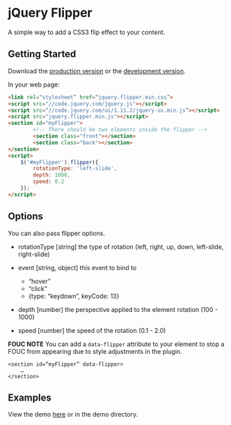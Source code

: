 # jQuery Flipper

A simple way to add a CSS3 flip effect to your content.

## Getting Started
Download the [production version](https://github.com/cameronjroe/jquery-flipper/blob/master/dist/jquery.flipper.min.js) or the [development version](https://github.com/cameronjroe/jquery-flipper/blob/master/dist/jquery.flipper.js).

In your web page:

```html
<link rel=“stylesheet” href=“jquery.flipper.min.css”>
<script src="//code.jquery.com/jquery.js"></script>
<script src=“//code.jquery.com/ui/1.11.2/jquery-ui.min.js”></script>
<script src="jquery.flipper.min.js"></script>
<section id="myFlipper">
		<!-- There should be two elements inside the flipper -->
		<section class="front"></section>
		<section class="back"></section>
</section>
<script>
    $('#myFlipper').flipper({
        rotationType: 'left-slide',
        depth: 1000,
        speed: 0.2
    });
</script>
```

## Options
You can also pass flipper options.

- rotationType [string] the type of rotation (left, right, up, down, left-slide, right-slide)

- event [string, object] this event to bind to
	- “hover”
	- “click”
	- {type: “keydown”, keyCode: 13}

- depth [number] the perspective applied to the element rotation (100 - 1000)

- speed [number] the speed of the rotation (0.1 - 2.0)

**FOUC NOTE**
You can add a `data-flipper` attribute to your element to stop a FOUC from appearing due to style adjustments in the plugin.
```
<section id=“myFlipper” data-flipper>
	…
</section>
```

## Examples
View the demo [here](http://cameronjroe.github.io/jquery-flipper) or in the demo directory.
